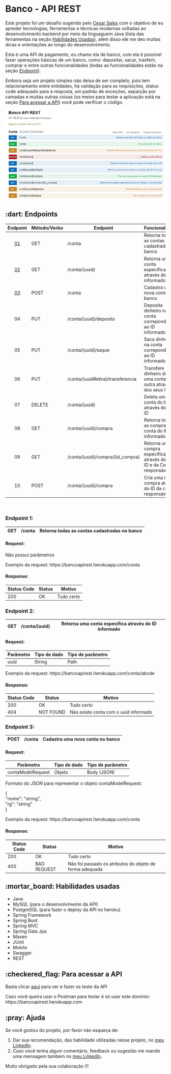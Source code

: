 <h1>Banco - API REST</h1>
<p>
Este projeto foi um desafio sugerido pelo <a href="https://www.linkedin.com/in/cesar-sales/">Cesar Sales</a> com o objetivo de eu apreder tecnologias, ferramentas e técnicas modernas voltadas ao desenvolvimento backend por meio da linguaguem Java (lista das ferramentas na seção <a href="#habilidade">Habilidades Usadas</a>), além disso ele me deu muitas dicas e orientações ao longo do desenvolvimento.
</p>
<p>
Esta é uma API de pagamento, eu chamo ela de banco, com ela é possível fazer operações básicas de um banco, como: depositar, sacar, trasferir, comprar e entre outras funcionalidades (todas as funcionalidades estão na seção <a href="#endpoints">Endpoint</a>). 
</p>
<p>  
Embora seja um projeto simples não deixa de ser completo, pois tem relacionamento entre entidades, há validação para as requisições, status code adequado para a resposta, um padrão de exceções, separção por camadas e muitas outras coisas (os meios para testar a aplicação está na seção <a href="#acesso">Para acessar a API</a>) você pode verificar o código. 
</p>

<img src="Midia/Banco_-_API_REST.png">


<h2 id="endpoints">:dart: Endpoints</h2>

| Endpoint | Método/Verbo | Endpoint                          |  Funcionalidade                                                        |
|:------:|--------------|-----------------------------------|------------------------------------------------------------------------|
| <a href="#1">01</a>   | GET          | /conta                            | Retorna todas as contas cadastradas no banco                           |
| <a href="#2">02</a>   | GET          | /conta/{uuid}                     | Retorna uma conta específica através do ID informado                   |
| <a href="#3">03</a>   | POST         | /conta                            | Cadastra uma nova conta no banco                                       |
| 04   | PUT          | /conta/{uuid}/deposito            | Deposita dinheiro na conta correpondente ao ID informado               |
| 05   | PUT          | /conta/{uuid}/saque               | Saca dinheiro na conta correpondente ao ID informado                   |
| 06   | PUT          | /conta/{uuidRetira}/transferencia | Transfere dinheiro de uma conta para outra através dos seus IDs        |
| 07   | DELETE       | /conta/{uuid}                     | Deleta uma conta do banco através do seu ID                            |
| 08   | GET          | /conta/{uuid}/compra              | Retorna todas as compras da conta do ID informado                      |
| 09   | GET          | /conta/{uuid}/compra/{id_compra}  | Retorna uma compra especifíca através do seu ID e da Conta responsável |
| 10   | POST         | /conta/{uuid}/compra              | Cria uma nova compra através do ID da conta responsável                |

<br/>


<h3 id="1">Endpoint 1:</h3>

| GET | /conta | Retorna todas as contas cadastradas no banco | 
|---|---|---|

  <h4>Request:</h4>

  <p>Não possui parâmetros</p>
  <p>Exemplo da request: https://bancoapirest.herokuapp.com/conta</p>

  <h4>Response:</h4>
  
  | Status Code | Status | Motivo     |
  |-------------|--------|------------|
  | 200         | OK     | Tudo certo |





<h3 id="2">Endpoint 2:</h3>

|GET          | /conta/{uuid}                     | Retorna uma conta específica através do ID informado                   |
|---|---|---|

  <h4>Request:</h4>

  | Parâmetro | Tipo de dado| Tipo de parâmetro |
  |-----------|-------------|-------------------|
  | uuid      | String      | Path |

  <p>Exemplo da request: https://bancoapirest.herokuapp.com/conta/abcde</p>

  <h4>Response:</h4>
  
  | Status Code | Status | Motivo     |
  |-------------|--------|------------|
  | 200         | OK     | Tudo certo |
  | 404 | NOT FOUND | Não existe conta com o uuid informado |
  
  
  
  
  
<h3 id="3">Endpoint 3:</h3>

| POST         | /conta                            | Cadastra uma nova conta no banco                                       |
|---|---|---|

  <h4>Request:</h4>

  | Parâmetro | Tipo de dado| Tipo de parâmetro |
  |-----------|-------------|-------------------|
  | contaModelRequest | Objeto      | Body (JSON) |
  
  <P>Formato do JSON para representar o objeto contaModelRequest:</p>
  <p>
    { <br/>
      "nome": "string",<br/>
      "rg": "string"<br/>
    }
  </p>

  <p>Exemplo da request: https://bancoapirest.herokuapp.com/conta</p>

  <h4>Response:</h4>
  
  | Status Code | Status | Motivo     |
  |-------------|--------|------------|
  | 200         | OK     | Tudo certo |
  | 400 | BAD REQUEST | Não foi passado os atributos do objeto de forma adequada |
  
  
  

<h2 id="habilidade">:mortar_board: Habilidades usadas</h2>
<ul>
  <li>Java</li>
  <li>MySQL (para o desenvolvimento da API)</li>
  <li>PostgreSQL (para fazer o deploy da API no heroku)</li>
  <li>Spring Framework</li>
  <li>Spring Boot</li>
  <li>Spring MVC</li>
  <li>Spring Data Jpa</li>
  <li>Maven</li>
  <li>JUnit</li>
  <li>Mokito</li>
  <li>Swagger</li>
  <li>REST</li>
</ul>

<h2 id="acesso">:checkered_flag: Para acessar a API</h2>
<p>Basta clicar <a href="https://bancoapirest.herokuapp.com/swagger-ui.html#/Conta">aqui</a> para ver e fazer os teste da API</p>
<p>Caso você queira usar o Postman para testar é só usar este domínio: https://bancoapirest.herokuapp.com</p>

<h2>:pray: Ajuda</h2>

  <p>
  Se você gostou do projeto, por favor não esqueça de:
  </p>
  
  <ol>
    <li>Dar sua recomendação, das habilidade utilizadas nesse projeto, no <a href="linkedin.com/in/anderson-correia">meu LinkedIn</a>.</li>
    <li>Caso você tenha algum comentário, feedback ou sugestão me mande uma mensagem também no <a href="linkedin.com/in/anderson-correia">meu LinkedIn</a>.</li>
  </ol>
  
  <p>
  Muito obrigado pela sua colaboração !!!
  </p>
